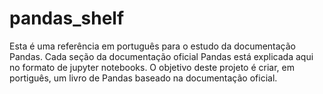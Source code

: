 # pandas_shelf
Esta é uma referência em português para o estudo da documentação Pandas.
Cada seção da documentação oficial Pandas está explicada aqui no formato de jupyter notebooks.
O objetivo deste projeto é criar, em portiguês, um livro de Pandas baseado na documentação oficial.
